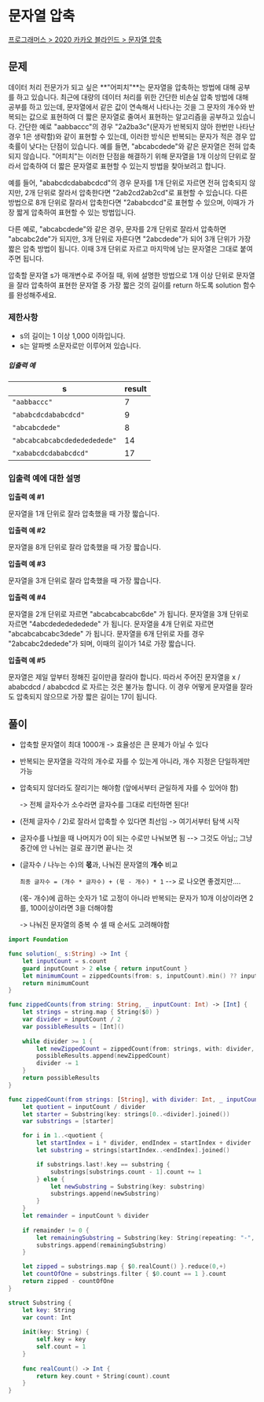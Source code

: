 # 문자열 압축

[프로그래머스 > 2020 카카오 블라인드 > 문자열 압축](https://programmers.co.kr/learn/courses/30/lessons/60057)





## 문제

데이터 처리 전문가가 되고 싶은 **"어피치"**는 문자열을 압축하는 방법에 대해 공부를 하고 있습니다. 최근에 대량의 데이터 처리를 위한 간단한 비손실 압축 방법에 대해 공부를 하고 있는데, 문자열에서 같은 값이 연속해서 나타나는 것을 그 문자의 개수와 반복되는 값으로 표현하여 더 짧은 문자열로 줄여서 표현하는 알고리즘을 공부하고 있습니다.
간단한 예로 "aabbaccc"의 경우 "2a2ba3c"(문자가 반복되지 않아 한번만 나타난 경우 1은 생략함)와 같이 표현할 수 있는데, 이러한 방식은 반복되는 문자가 적은 경우 압축률이 낮다는 단점이 있습니다. 예를 들면, "abcabcdede"와 같은 문자열은 전혀 압축되지 않습니다. "어피치"는 이러한 단점을 해결하기 위해 문자열을 1개 이상의 단위로 잘라서 압축하여 더 짧은 문자열로 표현할 수 있는지 방법을 찾아보려고 합니다.

예를 들어, "ababcdcdababcdcd"의 경우 문자를 1개 단위로 자르면 전혀 압축되지 않지만, 2개 단위로 잘라서 압축한다면 "2ab2cd2ab2cd"로 표현할 수 있습니다. 다른 방법으로 8개 단위로 잘라서 압축한다면 "2ababcdcd"로 표현할 수 있으며, 이때가 가장 짧게 압축하여 표현할 수 있는 방법입니다.

다른 예로, "abcabcdede"와 같은 경우, 문자를 2개 단위로 잘라서 압축하면 "abcabc2de"가 되지만, 3개 단위로 자른다면 "2abcdede"가 되어 3개 단위가 가장 짧은 압축 방법이 됩니다. 이때 3개 단위로 자르고 마지막에 남는 문자열은 그대로 붙여주면 됩니다.

압축할 문자열 s가 매개변수로 주어질 때, 위에 설명한 방법으로 1개 이상 단위로 문자열을 잘라 압축하여 표현한 문자열 중 가장 짧은 것의 길이를 return 하도록 solution 함수를 완성해주세요.

### 제한사항

- s의 길이는 1 이상 1,000 이하입니다.
- s는 알파벳 소문자로만 이루어져 있습니다.

##### 입출력 예

| s                            | result |
| ---------------------------- | ------ |
| `"aabbaccc"`                 | 7      |
| `"ababcdcdababcdcd"`         | 9      |
| `"abcabcdede"`               | 8      |
| `"abcabcabcabcdededededede"` | 14     |
| `"xababcdcdababcdcd"`        | 17     |

### 입출력 예에 대한 설명

**입출력 예 #1**

문자열을 1개 단위로 잘라 압축했을 때 가장 짧습니다.

**입출력 예 #2**

문자열을 8개 단위로 잘라 압축했을 때 가장 짧습니다.

**입출력 예 #3**

문자열을 3개 단위로 잘라 압축했을 때 가장 짧습니다.

**입출력 예 #4**

문자열을 2개 단위로 자르면 "abcabcabcabc6de" 가 됩니다.
문자열을 3개 단위로 자르면 "4abcdededededede" 가 됩니다.
문자열을 4개 단위로 자르면 "abcabcabcabc3dede" 가 됩니다.
문자열을 6개 단위로 자를 경우 "2abcabc2dedede"가 되며, 이때의 길이가 14로 가장 짧습니다.

**입출력 예 #5**

문자열은 제일 앞부터 정해진 길이만큼 잘라야 합니다.
따라서 주어진 문자열을 x / ababcdcd / ababcdcd 로 자르는 것은 불가능 합니다.
이 경우 어떻게 문자열을 잘라도 압축되지 않으므로 가장 짧은 길이는 17이 됩니다.





## 풀이

- 압축할 문자열이 최대 1000개 -> 효율성은 큰 문제가 아닐 수 있다

- 반복되는 문자열을 각각의 개수로 자를 수 있는게 아니라, 개수 지정은 단일하게만 가능

- 압축되지 않더라도 잘리기는 해야함 (앞에서부터 균일하게 자를 수 있어야 함)

  -> 전체 글자수가 소수라면 글자수를 그대로 리턴하면 된다!

- (전체 글자수 / 2)로 잘라서 압축할 수 있다면 최선임 -> 여기서부터 탐색 시작

- 글자수를 나눴을 때 나머지가 0이 되는 수로만 나눠보면 됨 --> 그것도 아님;; 그냥 중간에 안 나뉘는 걸로 끊기면 끝나는 것

- (글자수 / 나누는 수)의 **몫**과, 나눠진 문자열의 **개수** 비교

  `최종 글자수 = (개수 * 글자수) + (몫 - 개수) * 1` --> 로 나오면 좋겠지만....

  (몫- 개수)에 곱하는 숫자가 1로 고정이 아니라 반복되는 문자가 10개 이상이라면 2를, 100이상이라면 3을 더해야함

  -> 나눠진 문자열의 중복 수 셀 때 순서도 고려해야함



```swift
import Foundation

func solution(_ s:String) -> Int {
    let inputCount = s.count
    guard inputCount > 2 else { return inputCount }
    let minimumCount = zippedCounts(from: s, inputCount).min() ?? inputCount
    return minimumCount
}

func zippedCounts(from string: String, _ inputCount: Int) -> [Int] {
    let strings = string.map { String($0) }
    var divider = inputCount / 2
    var possibleResults = [Int]()
    
    while divider >= 1 {
        let newZippedCount = zippedCount(from: strings, with: divider, inputCount)
        possibleResults.append(newZippedCount)
        divider -= 1
    }
    return possibleResults
}

func zippedCount(from strings: [String], with divider: Int, _ inputCount: Int) -> Int {
    let quotient = inputCount / divider
    let starter = Substring(key: strings[0..<divider].joined())
    var substrings = [starter]

    for i in 1..<quotient {
        let startIndex = i * divider, endIndex = startIndex + divider
        let substring = strings[startIndex..<endIndex].joined()

        if substrings.last!.key == substring {
            substrings[substrings.count - 1].count += 1
        } else {
            let newSubstring = Substring(key: substring)
            substrings.append(newSubstring)
        }
    }
    let remainder = inputCount % divider
    
    if remainder != 0 {
        let remainingSubstring = Substring(key: String(repeating: "-", count: remainder))
        substrings.append(remainingSubstring)
    }

    let zipped = substrings.map { $0.realCount() }.reduce(0,+)
    let countOfOne = substrings.filter { $0.count == 1 }.count
    return zipped - countOfOne
}

struct Substring {
    let key: String
    var count: Int
    
    init(key: String) {
        self.key = key
        self.count = 1
    }
    
    func realCount() -> Int {
        return key.count + String(count).count
    }
}
```

